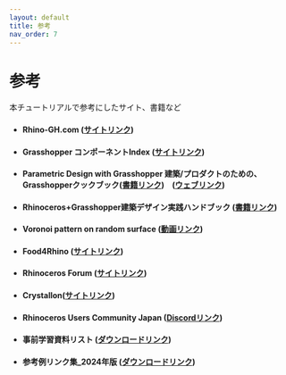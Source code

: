 ```yaml
---
layout: default
title: 参考
nav_order: 7
---
```


# 参考

本チュートリアルで参考にしたサイト、書籍など

* #### Rhino-GH.com \([サイトリンク](http://rhino-gh.com/)\)
* #### Grasshopper コンポーネントIndex \([サイトリンク](https://www.applicraft.com/ghcp_index/)\)
* #### Parametric Design with Grasshopper  建築/プロダクトのための、Grasshopperクックブック\([書籍リンク](https://www.amazon.co.jp/Parametric-Design-Grasshopper-増補改訂版-プロダクトのための、Grasshopperクックブック/dp/4802511213)\)　\([ウェブリンク](https://www.facebook.com/Parametric.Design.with.Grasshopper/)\)
* #### Rhinoceros+Grasshopper建築デザイン実践ハンドブック \([書籍リンク](https://www.amazon.co.jp/Rhinoceros-Grasshopper建築デザイン実践ハンドブック-建築文化シナジー-ノイズアーキテクツ/dp/4395241239/ref=pd_lpo_sbs_14_t_0?_encoding=UTF8&psc=1&refRID=C1WYNP9AM0XM4HMF9KVR)\)
* #### Voronoi pattern on random surface \([動画リンク](https://www.youtube.com/watch?v=tpazyRd_t-I)\)
* #### Food4Rhino \([サイトリンク](https://www.food4rhino.com/)\)
* #### Rhinoceros Forum \([サイトリンク](https://discourse.mcneel.com/)\)
* #### Crystallon\([サイトリンク](https://www.food4rhino.com/app/crystallon)\)
* #### Rhinoceros Users Community Japan \([Discordリンク](https://discord.gg/SeEHDQSeP8)\)
* #### 事前学習資料リスト (<a href="./assets/事前学習資料リスト.pdf">ダウンロードリンク</a>)
* #### 参考例リンク集_2024年版 (<a href="./assets/GH参考例リンク集202401.pdf">ダウンロードリンク</a>)